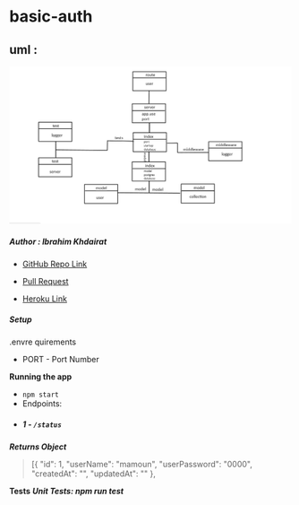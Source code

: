 # basic-auth



## uml :

![](uml-lab7.jpg)




##### Author : Ibrahim Khdairat 

* [GitHub Repo Link](https://github.com/MAMOUN-kamal-alshisani/basic-auth)

* [Pull Request](https://github.com/MAMOUN-kamal-alshisani/basic-auth/commit/6c2575a7ea886905634900307c0c7577dec79e48)

* [Heroku Link](https://basic-auth-1.herokuapp.com/AllUsers/) 


##### Setup
.envre quirements
  * PORT - Port Number

**Running the app**
* `npm start`
* Endpoints:
* ##### 1 -  `/status`




***Returns Object***

>[{
"id": 1,
"userName": "mamoun",
"userPassword": "0000",
"createdAt": "",
"updatedAt": ""
},



**Tests**
***Unit Tests: npm run test***